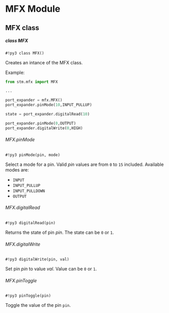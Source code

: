 # MFX Module

## MFX class

##### class MFX

```#!py3 class MFX()```

Creates an intance of the MFX class.

Example:

```py
from stm.mfx import MFX

...

port_expander = mfx.MFX()
port_expander.pinMode(10,INPUT_PULLUP)

state = port_expander.digitalRead(10)

port_expander.pinMode(0,OUTPUT)
port_expander.digitalWrite(0,HIGH)
```

###### MFX.pinMode

```#!py3 pinMode(pin, mode)```

Select a mode for a pin. Valid *pin* values are from `0` to `15` included. Available modes are:


* `INPUT`
* `INPUT_PULLUP`
* `INPUT_PULLDOWN`
* `OUTPUT`

###### MFX.digitalRead

```#!py3 digitalRead(pin)```

Returns the state of pin *pin*. The state can be `0` or `1`.

###### MFX.digitalWrite

```#!py3 digitalWrite(pin, val)```

Set pin *pin* to value *val*. Value can be `0` or `1`.

###### MFX.pinToggle

```#!py3 pinToggle(pin)```

Toggle the value of the pin ```pin```.
